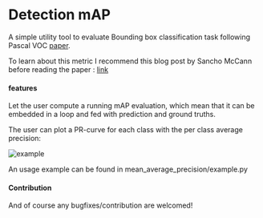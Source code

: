 # Detection mAP

A simple utility tool to evaluate Bounding box classification task following Pascal VOC [paper](http://homepages.inf.ed.ac.uk/ckiw/postscript/ijcv_voc09.pdf).

To learn about this metric I recommend this blog post by Sancho McCann before reading the paper : [link](https://sanchom.wordpress.com/2011/09/01/precision-recall)

#### features
Let the user compute a running mAP evaluation, which mean that it can be embedded in a loop and fed with prediction and ground truths.

The user can plot a PR-curve for each class with the per class average precision:

![example](https://github.com/MathGaron/mean_average_precision/raw/master/image/pr-curve.png "pr-curves")


An usage example can be found in mean_average_precision/example.py

#### Contribution
And of course any bugfixes/contribution are welcomed!